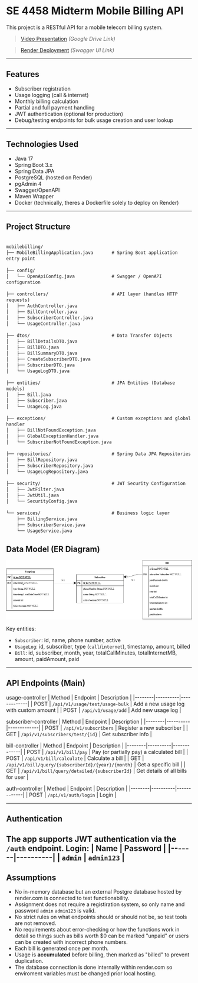 # SE 4458 Midterm Mobile Billing API

This project is a RESTful API for a mobile telecom billing system.

> [Video Presentation](https://drive.google.com/drive/folders/1_prYEIK7YUYO76JCcXEu7uxvQrSqoTcB?usp=sharing) *(Google Drive Link)*

> [Render Deployment](https://se4458-mobilebilling.onrender.com/swagger-ui/index.html) *(Swagger UI Link)*


---

## Features

- Subscriber registration 
- Usage logging (call & internet)
- Monthly billing calculation
- Partial and full payment handling
- JWT authentication (optional for production)
- Debug/testing endpoints for bulk usage creation and user lookup

---

## Technologies Used

- Java 17
- Spring Boot 3.x
- Spring Data JPA
- PostgreSQL (hosted on Render)
- pgAdmin 4
- Swagger/OpenAPI
- Maven Wrapper
- Docker (technically, theres a Dockerfile solely to deploy on Render)

---
## Project Structure
```

mobilebilling/
├── MobileBillingApplication.java       # Spring Boot application entry point

├── config/
│   └── OpenApiConfig.java              # Swagger / OpenAPI configuration

├── controllers/                        # API layer (handles HTTP requests)
│   ├── AuthController.java
│   ├── BillController.java
│   ├── SubscriberController.java
│   └── UsageController.java

├── dtos/                               # Data Transfer Objects
│   ├── BillDetailsDTO.java
│   ├── BillDTO.java
│   ├── BillSummaryDTO.java
│   ├── CreateSubscriberDTO.java
│   ├── SubscriberDTO.java
│   └── UsageLogDTO.java

├── entities/                           # JPA Entities (Database models)
│   ├── Bill.java
│   ├── Subscriber.java
│   └── UsageLog.java

├── exceptions/                         # Custom exceptions and global handler
│   ├── BillNotFoundException.java
│   ├── GlobalExceptionHandler.java
│   └── SubscriberNotFoundException.java

├── repositories/                       # Spring Data JPA Repositories
│   ├── BillRepository.java
│   ├── SubscriberRepository.java
│   └── UsageLogRepository.java

├── security/                           # JWT Security Configuration
│   ├── JwtFilter.java
│   ├── JwtUtil.java
│   └── SecurityConfig.java

└── services/                           # Business logic layer
    ├── BillingService.java
    ├── SubscriberService.java
    └── UsageService.java
```

## Data Model (ER Diagram)

![ER Diagram](./docs/er_diagram.png)

Key entities:

- `Subscriber`: id, name, phone number, active
- `UsageLog`: id, subscriber, type (`call`/`internet`), timestamp, amount, billed
- `Bill`: id, subscriber, month, year, totalCallMinutes, totalInternetMB, amount, paidAmount, paid

---

## API Endpoints (Main)

usage-controller
| Method | Endpoint | Description |
|--------|----------|-------------|
| POST   | `/api/v1/usage/test/usage-bulk` | Add a new usage log with custom amount |
| POST   | `/api/v1/usage/add`         | Add new usage log |

subscriber-controller
| Method | Endpoint | Description |
|--------|----------|-------------|
| POST   | `/api/v1/subscribers`       | Register a new subscriber |
| GET    | `/api/v1/subscribers/test/{id}`  | Get subscriber info |

bill-controller
| Method | Endpoint | Description |
|--------|----------|-------------|
| POST   | `/api/v1/bill/pay`          | Pay (or partially pay) a calculated bill |
| POST   | `/api/v1/bill/calculate`    | Calculate a bill |
| GET    | `/api/v1/bill/query/{subscriberId}/{year}/{month}` | Get a specific bill |
| GET    | `/api/v1/bill/query/detailed/{subscriberId}` | Get details of all bills for user |

auth-controller
| Method | Endpoint | Description |
|--------|----------|-------------|
| POST   | `/api/v1/auth/login`    | Login |

---

## Authentication

The app supports JWT authentication via the `/auth` endpoint.
Login:
| Name  | Password |
|-------|----------|
| `admin` | `admin123` |
---

## Assumptions

- No in-memory database but an external Postgre database hosted by render.com is connected to test functionability.
- Assignment does not require a registiration system, so only name and password `admin` `admin123` is valid.
- No strict rules on what endpoints should or should not be, so test tools are not removed.
- No requirements about error-checking or how the functions work in detail so things such as bills worth $0 can be marked "unpaid" or users can be created with incorrect phone numbers.
- Each bill is generated once per month.
- Usage is **accumulated** before billing, then marked as "billed" to prevent duplication.
- The database connection is done internally within render.com so enviroment variables must be changed prior local hosting.
